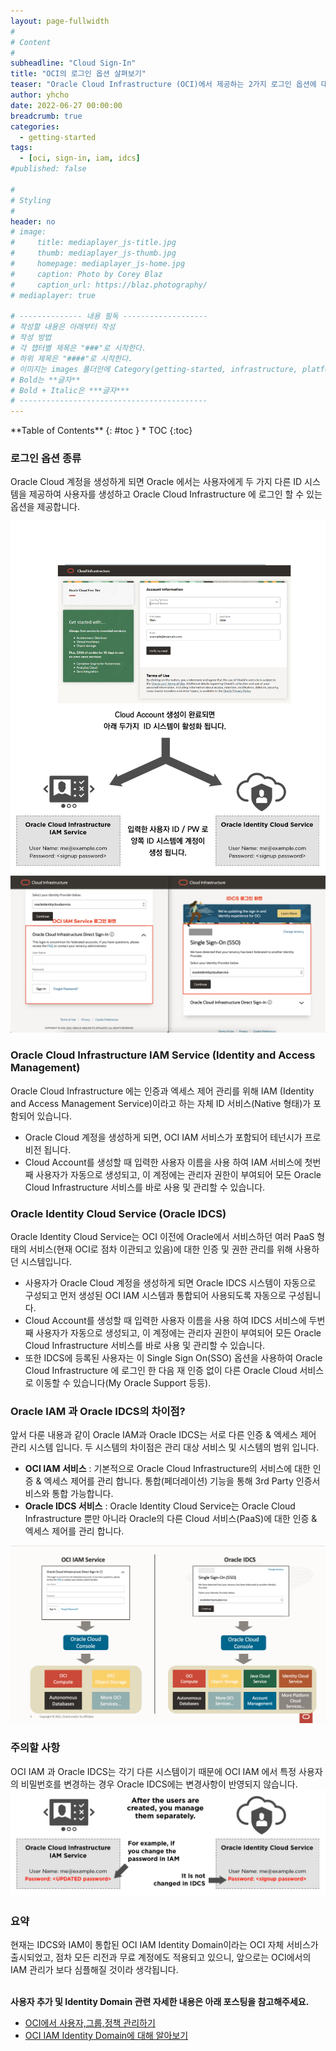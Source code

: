 ```yaml
---
layout: page-fullwidth
#
# Content
#
subheadline: "Cloud Sign-In"
title: "OCI의 로그인 옵션 살펴보기"
teaser: "Oracle Cloud Infrastructure (OCI)에서 제공하는 2가지 로그인 옵션에 대해 알아봅니다."
author: yhcho
date: 2022-06-27 00:00:00
breadcrumb: true
categories:
  - getting-started
tags:
  - [oci, sign-in, iam, idcs]
#published: false

#
# Styling
#
header: no
# image:
#     title: mediaplayer_js-title.jpg
#     thumb: mediaplayer_js-thumb.jpg
#     homepage: mediaplayer_js-home.jpg
#     caption: Photo by Corey Blaz
#     caption_url: https://blaz.photography/
# mediaplayer: true

# -------------- 내용 필독 -------------------
# 작성할 내용은 아래부터 작성
# 작성 방법
# 각 챕터별 제목은 "###"로 시작한다.
# 하위 제목은 "####"로 시작한다.
# 이미지는 images 폴더안에 Category(getting-started, infrastructure, platform, database, aiml)에 넣고 사용 시 "../../images/카테고리명/이미지" 형태로 참조한다.
# Bold는 **글자**
# Bold + Italic은 ***글자***
# ------------------------------------------
---
```


<div class="panel radius" markdown="1">
**Table of Contents**
{: #toc }
*  TOC
{:toc}
</div>

### 로그인 옵션 종류
Oracle Cloud 계정을 생성하게 되면 Oracle 에서는 사용자에게 두 가지 다른 ID 시스템을 제공하여 사용자를 생성하고 Oracle Cloud Infrastructure 에 로그인 할 수 있는 옵션을 제공합니다. 

![](/assets/img/getting-started/2022/oci-identity-systems.png " ")
<br>
![](/assets/img/getting-started/2022/oci-signin-options.png " ")


### Oracle Cloud Infrastructure IAM Service (Identity and Access Management)
Oracle Cloud Infrastructure 에는 인증과 엑세스 제어 관리를 위해 IAM (Identity and Access Management Service)이라고 하는 자체 ID 서비스(Native 형태)가 포함되어 있습니다.
 - Oracle Cloud 계정을 생성하게 되면, OCI IAM 서비스가 포함되어 테넌시가 프로비전 됩니다.
 - Cloud Account를 생성할 때 입력한 사용자 이름을 사용 하여 IAM 서비스에 첫번째 사용자가 자동으로 생성되고, 이 계정에는 관리자 권한이 부여되어 모든 Oracle Cloud Infrastructure 서비스를 바로 사용 및 관리할 수 있습니다.


### Oracle Identity Cloud Service (Oracle IDCS)
Oracle Identity Cloud Service는 OCI 이전에 Oracle에서 서비스하던 여러 PaaS 형태의 서비스(현재 OCI로 점차 이관되고 있음)에 대한 인증 및 권한 관리를 위해 사용하던 시스템입니다.
 - 사용자가 Oracle Cloud 계정을 생성하게 되면 Oracle IDCS 시스템이 자동으로 구성되고 먼저 생성된 OCI IAM 시스템과 통합되어 사용되도록 자동으로 구성됩니다.
 - Cloud Account를 생성할 때 입력한 사용자 이름을 사용 하여 IDCS 서비스에 두번째 사용자가 자동으로 생성되고, 이 계정에는 관리자 권한이 부여되어 모든 Oracle Cloud Infrastructure 서비스를 바로 사용 및 관리할 수 있습니다.
 - 또한 IDCS에 등록된 사용자는 이 Single Sign On(SSO) 옵션을 사용하여 Oracle Cloud Infrastructure 에 로그인 한 다음 재 인증 없이 다른 Oracle Cloud 서비스로 이동할 수 있습니다(My Oracle Support 등등).

### Oracle IAM 과 Oracle IDCS의 차이점?
앞서 다룬 내용과 같이 Oracle IAM과 Oracle IDCS는 서로 다른 인증 & 엑세스 제어 관리 시스템 입니다.
두 시스템의 차이점은 관리 대상 서비스 및 시스템의 범위 입니다.
 - **OCI IAM 서비스** : 기본적으로 Oracle Cloud Infrastructure의 서비스에 대한 인증 & 엑세스 제어를 관리 합니다. 통합(페더레이션) 기능을 통해 3rd Party 인증서비스와 통합 가능합니다.
 - **Oracle IDCS 서비스** : Oracle Identity Cloud Service는 Oracle Cloud Infrastructure 뿐만 아니라 Oracle의 다른 Cloud 서비스(PaaS)에 대한 인증 & 엑세스 제어를 관리 합니다.

![](/assets/img/getting-started/2022/oci-iam-idcs-comparison.png " ")


### 주의할 사항
OCI IAM 과 Oracle IDCS는 각기 다른 시스템이기 때문에 OCI IAM 에서 특정 사용자의 비밀번호를 변경하는 경우 Oracle IDCS에는 변경사항이 반영되지 않습니다.
![](/assets/img/getting-started/2022/oci-iam-idcs-change-pw.png " ")

### 요약
현재는 IDCS와 IAM이 통합된 OCI IAM Identity Domain이라는 OCI 자체 서비스가 출시되었고, 점차 모든 리전과 무료 계정에도 적용되고 있으니, 앞으로는 OCI에서의 IAM 관리가 보다 심플해질 것이라 생각됩니다.

<br>**사용자 추가 및 Identity Domain 관련 자세한 내용은 아래 포스팅을 참고해주세요.**

  - [OCI에서 사용자,그룹,정책 관리하기](/getting-started/adding-users/)
  - [OCI IAM Identity Domain에 대해 알아보기](/getting-started/oci-iam-identity-domain/)
